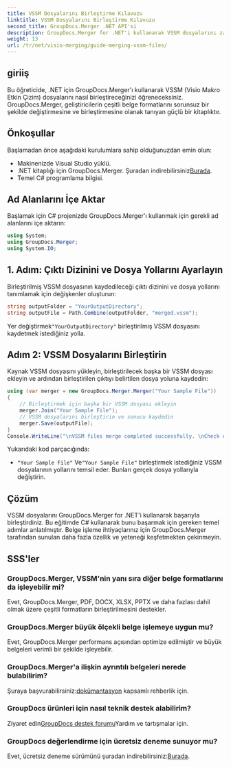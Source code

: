 ```yaml
---
title: VSSM Dosyalarını Birleştirme Kılavuzu
linktitle: VSSM Dosyalarını Birleştirme Kılavuzu
second_title: GroupDocs.Merger .NET API'si
description: GroupDocs.Merger for .NET'i kullanarak VSSM dosyalarını zahmetsizce nasıl birleştireceğinizi öğrenin. C# geliştiricileri için adım adım kılavuz.
weight: 13
url: /tr/net/visio-merging/guide-merging-vssm-files/
---
```

## giriiş
Bu öğreticide, .NET için GroupDocs.Merger'ı kullanarak VSSM (Visio Makro Etkin Çizim) dosyalarını nasıl birleştireceğinizi öğreneceksiniz. GroupDocs.Merger, geliştiricilerin çeşitli belge formatlarını sorunsuz bir şekilde değiştirmesine ve birleştirmesine olanak tanıyan güçlü bir kitaplıktır.
## Önkoşullar
Başlamadan önce aşağıdaki kurulumlara sahip olduğunuzdan emin olun:
- Makinenizde Visual Studio yüklü.
-  .NET kitaplığı için GroupDocs.Merger. Şuradan indirebilirsiniz[Burada](https://releases.groupdocs.com/merger/net/).
- Temel C# programlama bilgisi.

## Ad Alanlarını İçe Aktar
Başlamak için C# projenizde GroupDocs.Merger'ı kullanmak için gerekli ad alanlarını içe aktarın:
```csharp
using System; 
using GroupDocs.Merger;
using System.IO;
```
## 1. Adım: Çıktı Dizinini ve Dosya Yollarını Ayarlayın
Birleştirilmiş VSSM dosyasının kaydedileceği çıktı dizinini ve dosya yollarını tanımlamak için değişkenler oluşturun:
```csharp
string outputFolder = "YourOutputDirectory";
string outputFile = Path.Combine(outputFolder, "merged.vssm");
```
 Yer değiştirmek`"YourOutputDirectory"` birleştirilmiş VSSM dosyasını kaydetmek istediğiniz yolla.
## Adım 2: VSSM Dosyalarını Birleştirin
Kaynak VSSM dosyasını yükleyin, birleştirilecek başka bir VSSM dosyası ekleyin ve ardından birleştirilen çıktıyı belirtilen dosya yoluna kaydedin:
```csharp
using (var merger = new GroupDocs.Merger.Merger("Your Sample File"))
{
    // Birleştirmek için başka bir VSSM dosyası ekleyin
    merger.Join("Your Sample File");
    // VSSM dosyalarını birleştirin ve sonucu kaydedin
    merger.Save(outputFile);
}
Console.WriteLine("\nVSSM files merge completed successfully. \nCheck output in {0}", outputFolder);
```
Yukarıdaki kod parçacığında:
- `"Your Sample File"` Ve`"Your Sample File"` birleştirmek istediğiniz VSSM dosyalarının yollarını temsil eder. Bunları gerçek dosya yollarıyla değiştirin.

## Çözüm
VSSM dosyalarını GroupDocs.Merger for .NET'i kullanarak başarıyla birleştirdiniz. Bu eğitimde C# kullanarak bunu başarmak için gereken temel adımlar anlatılmıştır. Belge işleme ihtiyaçlarınız için GroupDocs.Merger tarafından sunulan daha fazla özellik ve yeteneği keşfetmekten çekinmeyin.

## SSS'ler
### GroupDocs.Merger, VSSM'nin yanı sıra diğer belge formatlarını da işleyebilir mi?
Evet, GroupDocs.Merger, PDF, DOCX, XLSX, PPTX ve daha fazlası dahil olmak üzere çeşitli formatların birleştirilmesini destekler.
### GroupDocs.Merger büyük ölçekli belge işlemeye uygun mu?
Evet, GroupDocs.Merger performans açısından optimize edilmiştir ve büyük belgeleri verimli bir şekilde işleyebilir.
### GroupDocs.Merger'a ilişkin ayrıntılı belgeleri nerede bulabilirim?
 Şuraya başvurabilirsiniz:[dokümantasyon](https://tutorials.groupdocs.com/merger/net/) kapsamlı rehberlik için.
### GroupDocs ürünleri için nasıl teknik destek alabilirim?
 Ziyaret edin[GroupDocs destek forumu](https://forum.groupdocs.com/c/merger/32)Yardım ve tartışmalar için.
### GroupDocs değerlendirme için ücretsiz deneme sunuyor mu?
 Evet, ücretsiz deneme sürümünü şuradan indirebilirsiniz:[Burada](https://releases.groupdocs.com/).